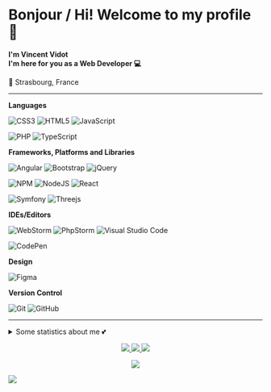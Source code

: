 # Bonjour / Hi! Welcome to my profile 👋
__I'm Vincent Vidot  
I'm here for you as a Web Developer 💻__

📍 Strasbourg, France

<hr/>


__Languages__ <br/>

![CSS3](https://img.shields.io/badge/css3-%231572B6.svg?style=for-the-badge&logo=css3&logoColor=white)
![HTML5](https://img.shields.io/badge/html5-%23E34F26.svg?style=for-the-badge&logo=html5&logoColor=white)
![JavaScript](https://img.shields.io/badge/javascript-%23323330.svg?style=for-the-badge&logo=javascript&logoColor=%23F7DF1E) <br/>

![PHP](https://img.shields.io/badge/php-%23777BB4.svg?style=for-the-badge&logo=php&logoColor=white)
![TypeScript](https://img.shields.io/badge/typescript-%23007ACC.svg?style=for-the-badge&logo=typescript&logoColor=white)

__Frameworks, Platforms and Libraries__ <br/>

![Angular](https://img.shields.io/badge/angular-%23DD0031.svg?style=for-the-badge&logo=angular&logoColor=white)
![Bootstrap](https://img.shields.io/badge/bootstrap-%23563D7C.svg?style=for-the-badge&logo=bootstrap&logoColor=white)
![jQuery](https://img.shields.io/badge/jquery-%230769AD.svg?style=for-the-badge&logo=jquery&logoColor=white)  <br/>

![NPM](https://img.shields.io/badge/NPM-%23000000.svg?style=for-the-badge&logo=npm&logoColor=white)
![NodeJS](https://img.shields.io/badge/node.js-6DA55F?style=for-the-badge&logo=node.js&logoColor=white)
![React](https://img.shields.io/badge/react-%2320232a.svg?style=for-the-badge&logo=react&logoColor=%2361DAFB) <br/>

![Symfony](https://img.shields.io/badge/symfony-%23000000.svg?style=for-the-badge&logo=symfony&logoColor=white)
![Threejs](https://img.shields.io/badge/threejs-black?style=for-the-badge&logo=three.js&logoColor=white)

__IDEs/Editors__ <br/>

![WebStorm](https://img.shields.io/badge/webstorm-143?style=for-the-badge&logo=webstorm&logoColor=white&color=black)
![PhpStorm](https://img.shields.io/badge/phpstorm-143?style=for-the-badge&logo=phpstorm&logoColor=black&color=black&labelColor=darkorchid)
![Visual Studio Code](https://img.shields.io/badge/Visual%20Studio%20Code-0078d7.svg?style=for-the-badge&logo=visual-studio-code&logoColor=white) <br/>

![CodePen](https://img.shields.io/badge/CodePen-white?style=for-the-badge&logo=codepen&logoColor=black)


__Design__ <br/>

![Figma](https://img.shields.io/badge/figma-%23F24E1E.svg?style=for-the-badge&logo=figma&logoColor=white)

__Version Control__ <br/>

![Git](https://img.shields.io/badge/git-%23F05033.svg?style=for-the-badge&logo=git&logoColor=white)
![GitHub](https://img.shields.io/badge/github-%23121011.svg?style=for-the-badge&logo=github&logoColor=white)


---
<details>
   <summary>Some statistics about me 💕</summary>
   <br>  
   <br>  
   <p align="center">
      </a>
      <a href="https://wakatime.com/@c6abd4c5-3d20-4497-96db-a7a475bee238">
      <img src="https://wakatime.com/badge/user/c6abd4c5-3d20-4497-96db-a7a475bee238.svg" alt="Total time coded since Jun 1 2021" />
      </a>
   </p>
   <p align="center"><strong>Wakatime Stats over the Last 7 Days</strong></p>
   <p align="center">
      <a href="https://github.com/anuraghazra/github-readme-stats" alt="Linkedin">
      <img src="https://github-readme-stats.vercel.app/api/wakatime?username=vincentvdt&layout=compact&hide_title=true&hide_border=true&theme=cobalt">
      </a>
   </p>
   <p align="center"><strong>Github Most Used Languages</strong></p>
   <p align="center">
      <a href="https://github.com/anuraghazra/github-readme-stats" alt="Linkedin">
      <img src="https://github-readme-stats.vercel.app/api/top-langs/?username=anuraghazra&layout=compact&hide_title=true&hide_border=true&theme=cobalt">
      </a>
   </p>
   <br>
   <br>
</details>
<p align="center">
   <a href="https://www.linkedin.com/in/vincentvdt" alt="Linkedin">
   <img src="https://img.shields.io/badge/LinkedIn-0077B5?style=for-the-badge&logo=linkedin&logoColor=white">
   </a>
   <a href="mailto:vincent.vidot3@gmail.com" alt="Contact me">
   <img src="https://img.shields.io/badge/Gmail-D14836?style=for-the-badge&logo=gmail&logoColor=white">
   </a>
   <a href="https://discordapp.com/users/177419023418392577/" alt="Contact me">
   <img src="https://img.shields.io/badge/Discord-7289DA?style=for-the-badge&logo=discord&logoColor=white">
   </a>
</p>
<p align="center">
   <img src="https://i.imgur.com/luTFD6L.gif" style="max-width: 100%;">
   <br />
</p>

![](https://komarev.com/ghpvc/?username=vincentvdt&color=blueviolet&style=flat-square)

